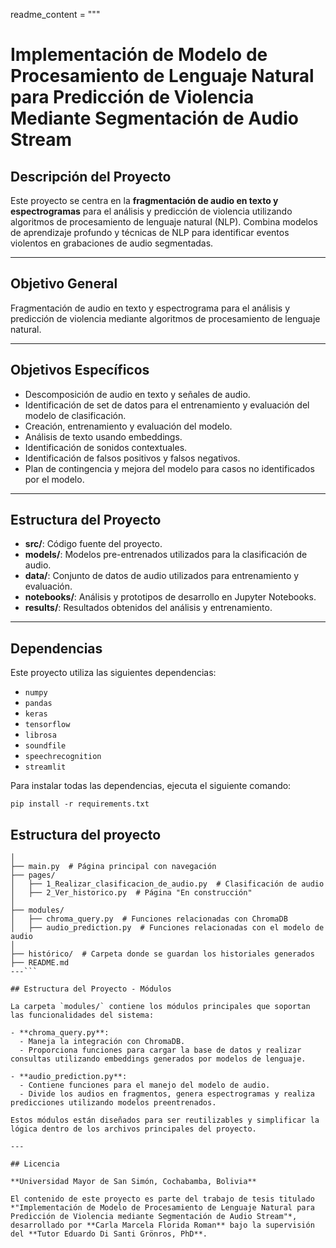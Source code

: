readme_content = """
# Implementación de Modelo de Procesamiento de Lenguaje Natural para Predicción de Violencia Mediante Segmentación de Audio Stream

## Descripción del Proyecto

Este proyecto se centra en la **fragmentación de audio en texto y espectrogramas** para el análisis y predicción de violencia utilizando algoritmos de procesamiento de lenguaje natural (NLP). Combina modelos de aprendizaje profundo y técnicas de NLP para identificar eventos violentos en grabaciones de audio segmentadas.

---

## Objetivo General

Fragmentación de audio en texto y espectrograma para el análisis y predicción de violencia mediante algoritmos de procesamiento de lenguaje natural.

---

## Objetivos Específicos

- Descomposición de audio en texto y señales de audio.
- Identificación de set de datos para el entrenamiento y evaluación del modelo de clasificación.
- Creación, entrenamiento y evaluación del modelo.
- Análisis de texto usando embeddings.
- Identificación de sonidos contextuales.
- Identificación de falsos positivos y falsos negativos.
- Plan de contingencia y mejora del modelo para casos no identificados por el modelo.

---

## Estructura del Proyecto

- **src/**: Código fuente del proyecto.
- **models/**: Modelos pre-entrenados utilizados para la clasificación de audio.
- **data/**: Conjunto de datos de audio utilizados para entrenamiento y evaluación.
- **notebooks/**: Análisis y prototipos de desarrollo en Jupyter Notebooks.
- **results/**: Resultados obtenidos del análisis y entrenamiento.

---

## Dependencias

Este proyecto utiliza las siguientes dependencias:

- `numpy`
- `pandas`
- `keras`
- `tensorflow`
- `librosa`
- `soundfile`
- `speechrecognition`
- `streamlit`

Para instalar todas las dependencias, ejecuta el siguiente comando:

`pip install -r requirements.txt`

## Estructura del proyecto

```project/
│
├── main.py  # Página principal con navegación
├── pages/
│   ├── 1_Realizar_clasificacion_de_audio.py  # Clasificación de audio
│   ├── 2_Ver_historico.py  # Página "En construcción"
│
├── modules/
│   ├── chroma_query.py  # Funciones relacionadas con ChromaDB
│   ├── audio_prediction.py  # Funciones relacionadas con el modelo de audio
│
├── histórico/  # Carpeta donde se guardan los historiales generados
├── README.md
---```

## Estructura del Proyecto - Módulos

La carpeta `modules/` contiene los módulos principales que soportan las funcionalidades del sistema:

- **chroma_query.py**:
  - Maneja la integración con ChromaDB.
  - Proporciona funciones para cargar la base de datos y realizar consultas utilizando embeddings generados por modelos de lenguaje.

- **audio_prediction.py**:
  - Contiene funciones para el manejo del modelo de audio.
  - Divide los audios en fragmentos, genera espectrogramas y realiza predicciones utilizando modelos preentrenados.

Estos módulos están diseñados para ser reutilizables y simplificar la lógica dentro de los archivos principales del proyecto.

---

## Licencia

**Universidad Mayor de San Simón, Cochabamba, Bolivia**

El contenido de este proyecto es parte del trabajo de tesis titulado *"Implementación de Modelo de Procesamiento de Lenguaje Natural para Predicción de Violencia mediante Segmentación de Audio Stream"*, desarrollado por **Carla Marcela Florida Roman** bajo la supervisión del **Tutor Eduardo Di Santi Grönros, PhD**.
